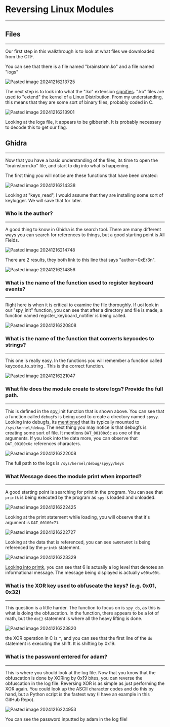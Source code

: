 # Reversing Linux Modules
---

## Files
---

Our first step in this walkthrough is to look at what files we downloaded from the CTF.

You can see that there is a file named "brainstorm.ko" and a file named "logs"

![Pasted image 20241216213725](https://github.com/user-attachments/assets/f98ae060-0f7b-48f5-8b89-a16da77883f2)

The next step is to look into what the ".ko" extension [signifies](https://docs.legato.io/latest/getStartedKO.html). ".ko" files are used to "extend" the kernel of a Linux Distribution. From my understanding, this means that they are some sort of binary files, probably coded in C.

![Pasted image 20241216213901](https://github.com/user-attachments/assets/e2f54ccb-819e-4cc3-995d-1935302f05d4)

Looking at the logs file, it appears to be gibberish. It is probably necessary to decode this to get our flag.

## Ghidra
---
 
Now that you have a basic understanding of the files, its time to open the "brainstorm.ko" file, and start to dig into what is happening. 

The first thing you will notice are these functions that have been created:

![Pasted image 20241216214338](https://github.com/user-attachments/assets/3496c219-b4d8-4fe8-864c-43a4ea581c96)


Looking at "keys_read", I would assume that they are installing some sort of keylogger. We will save that for later.
 
 

### **Who is the author?**
---
 
A good thing to know in Ghidra is the search tool. There are many different ways you can search for references to things, but a good starting point is All Fields.

 ![Pasted image 20241216214748](https://github.com/user-attachments/assets/f45c524e-70dc-4690-8a3e-92323ead5224)

 
There are 2 results, they both link to this line that says "author=0xEr3n".

 ![Pasted image 20241216214856](https://github.com/user-attachments/assets/78a355bc-7124-413a-a10e-ada64b0f605d)

### **What is the name of the function used to register keyboard events?**
---
 
Right here is when it is critical to examine the file thoroughly. If uoi look in our "spy_init" function, you can see that after a directory and file is made, a function named register_keyboard_notifier is being called. 

 ![Pasted image 20241216220808](https://github.com/user-attachments/assets/726f9eca-e08c-4c4b-ba19-faa81e8330b0)

 

### **What is the name of the function that converts keycodes to strings?**
---
 
This one is really easy. In the functions you will remember a function called keycode_to_string . This is the correct function.
 
 ![Pasted image 20241216221047](https://github.com/user-attachments/assets/7b577f96-8e3c-42cb-b3f5-0afb92101b52)

### What file does the module create to store logs? Provide the full path.
---
 
This is defined in the spy_init function that is shown above. You can see that a function called `debugfs` is being used to create a directory named `spyyy`. Looking into debugfs, its [mentioned](https://docs.kernel.org/filesystems/debugfs.html) that its typically mounted to `/sys/kernel/debug`. The next thing you may notice is that debugfs is creating some sort of file. It mentions `DAT_00100c6c` as one of the arguments. If you look into the data more, you can observe that `DAT_00100c6c` references characters.
 
 ![Pasted image 20241216222008](https://github.com/user-attachments/assets/57841be5-ebc2-48fa-ac83-d4bb04aa1937)


 
The full path to the logs is `/sys/kernel/debug/spyyy/keys`

### **What Message does the module print when imported?**
---
 
A good starting point is searching for print in the program. You can see that `printk` is being executed by the program as  `spy` is loaded and unloaded.
 
 
 ![Pasted image 20241216222425](https://github.com/user-attachments/assets/587d2377-c6d1-47e1-91e4-620898d463fd)

Looking at the print statement while loading, you will observe that it's argument is `DAT_00100c71`.
 
 ![Pasted image 20241216222727](https://github.com/user-attachments/assets/eb1c6035-6198-4b4b-aa1e-47b1034d84ec)

 
Looking at the data that is referenced, you can see `6w00tw00t` is being referenced by the `printk` statement.
 
 ![Pasted image 20241216223329](https://github.com/user-attachments/assets/c67ed92b-5d50-4813-a0d5-299522a1885e)

 
[Looking into printk](https://en.wikipedia.org/wiki/Printk), you can see that 6 is actually a log level that denotes an informational message. The message being displayed is actually `w00tw00t`.
 

### **What is the XOR key used to obfuscate the keys? (e.g. 0x01, 0x32)**
---
 
This question is a little harder. The function to focus on is `spy_cb`, as this is what is doing the obfuscation. In the function, there appears to be a lot of math, but the `do{}` statement is where all the heavy lifting is done. 
 
 ![Pasted image 20241216223820](https://github.com/user-attachments/assets/96f6e114-f831-4846-950c-832778a310c3)

 
the XOR operation in C is `^`, and you can see that the first line of the `do` statement is executing the shift. It is shifting by 0x19.

### **What is the password entered for adam?**
---
 
This is where you should look at the log file. Now that you know that the obfuscation is done by XORing by 0x19 bites, you can reverse the obfuscation in the log file. Reversing XOR is as simple as just performing the XOR again. You could look up the ASCII character codes and do this by hand, but a Python script is the fastest way (I have an example in this GitHub Repo).
 
 ![Pasted image 20241216224953](https://github.com/user-attachments/assets/3315d014-3cde-4f98-9809-97e15975b6ae)

 
You can see the password inputted by adam in the log file!
